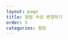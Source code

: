 ```yaml
---
layout: page
title: 컬럼 속성 변경하기
order: 2
categories: 컬럼
---
```


<div id="realgrid" style="width:100%; height:300px"></div>

<script>
  var gridView;
  var dataProvider;

  $(document).ready( function(){
      RealGridJS.setRootContext("{{ "/lib/realgrid/realgridjs_eval.1.1.19" | prepend: site.baseurl }}");

      dataProvider = new RealGridJS.LocalDataProvider();
      gridView = new RealGridJS.GridView("realgrid");
      gridView.setDataSource(dataProvider);    
  });   
</script>
